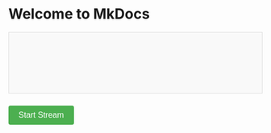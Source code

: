 # Welcome to MkDocs

<div id="stream-container"></div>

<button id="stream-button" onclick="fetchStreamingData()">Start Stream</button>

<script>
async function fetchStreamingData() {
  const container = document.getElementById('stream-container');
  container.innerHTML = '';

  // Determine API URL based on current hostname
  const isLocalhost = window.location.hostname === 'localhost' || window.location.hostname === '127.0.0.1';
  const apiUrl = isLocalhost ? 'http://localhost:7071/api/message' : '/api/message';

  try {
    const response = await fetch(apiUrl, {
      method: 'POST',
      headers: {
        'Content-Type': 'application/json'
      },
      body: JSON.stringify({
        text: 'what does one platform do?',
        messages: []
      })
    });

    if (!response.ok) {
      throw new Error(`HTTP error! status: ${response.status}`);
    }

    const reader = response.body.getReader();
    const decoder = new TextDecoder();

    while (true) {
      const { value, done } = await reader.read();

      if (done) break;

      const text = decoder.decode(value, { stream: true });
      const div = document.createElement('div');
      div.textContent = text;
      container.appendChild(div);
    }
  } catch (error) {
    console.error('Error:', error);
    container.innerHTML = `<div class="error">Error: ${error.message}</div>`;
  }
}
</script>

<style>
#stream-container {
  min-height: 100px;
  max-height: 400px;
  overflow-y: auto;
  border: 1px solid #ddd;
  padding: 10px;
  margin-bottom: 10px;
  background-color: #f9f9f9;
}
.error {
  color: red;
}
#stream-button {
  background-color: #4CAF50;
  color: white;
  border: none;
  padding: 10px 20px;
  text-align: center;
  text-decoration: none;
  display: inline-block;
  font-size: 16px;
  margin: 10px 0;
  cursor: pointer;
  border-radius: 4px;
  transition: background-color 0.3s;
}
#stream-button:hover {
  background-color: #45a049;
}
#stream-button:active {
  background-color: #3e8e41;
  transform: translateY(1px);
}
</style>
